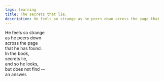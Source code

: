 ```yaml
---
tags: learning
title: The secrets that lie.
description: He feels so strange as he peers down across the page that he has found. 
---
```




He feels so strange  
as he peers down  
across the page  
that he has found.  
In the book,  
secrets lie,  
and so he looks,  
but does not find --  
an answer.  
